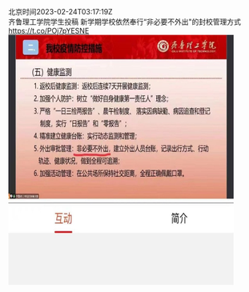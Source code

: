 北京时间2023-02-24T03:17:19Z<br>齐鲁理工学院学生投稿
新学期学校依然奉行“非必要不外出"的封校管理方式 https://t.co/POj7pYESNE<br><img src='/temp/image/2023/x-Month-2/1628836419215978500_0.jpg' width='450' height='500'><br><br>